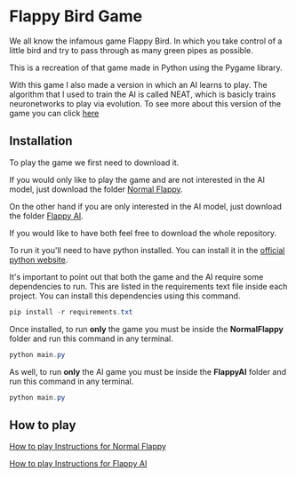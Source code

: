 # Flappy Bird Game

We all know the infamous game Flappy Bird. In which you take control of a little bird and try to pass through as many green pipes as possible. 

This is a recreation of that game made in Python using the Pygame library. 

With this game I also made a version in which an AI learns to play. The algorithm that I used to train the AI is called NEAT, which is basicly trains neuronetworks to play via evolution. To see more about this version of the game you can click [here](./FlappyAI/README.md)

## Installation

To play the game we first need to download it.

If you would only like to play the game and are not interested in the AI model, just download the folder [Normal Flappy](./NormalFlappy). 

On the other hand if you are only interested in the AI model, just download the folder [Flappy AI](./FlappyAI). 

If you would like to have both feel free to download the whole repository.

To run it you'll need to have python installed. You can install it in the [official python website](https://www.python.org/).

It's important to point out that both the game and the AI require some dependencies to run. This are listed in the requirements text file inside each project. You can install this dependencies using this command.

```powershell
pip install -r requirements.txt
```
Once installed, to run **only** the game you must be inside the **NormalFlappy** folder and run this command in any terminal.

```powershell
python main.py
```

As well, to run **only** the AI game you must be inside the **FlappyAI** folder and run this command in any terminal.

```powershell
python main.py
```

## How to play

[How to play Instructions for Normal Flappy](./NormalFlappy/README.md)

[How to play Instructions for Flappy AI](./FlappyAI/README.md)